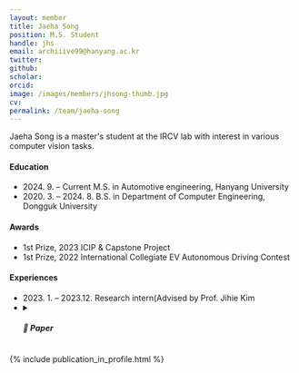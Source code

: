 ```yaml
---
layout: member
title: Jaeha Song
position: M.S. Student
handle: jhs
email: archiiive99@hanyang.ac.kr
twitter: 
github: 
scholar: 
orcid: 
image: /images/members/jhsong-thumb.jpg
cv: 
permalink: /team/jaeha-song
---
```


Jaeha Song is a master's student at the IRCV lab with interest
in various computer vision tasks. 

#### Education

<ul class="chronological">
  <li><span>2024. 9. – Current</span> M.S. in Automotive engineering, Hanyang University</li>
  <li><span>2020. 3. – 2024. 8.</span> B.S. in Department of Computer Engineering, Dongguk University</li>
  
</ul>

#### Awards
<ul class="chronological">
  <li>1st Prize, 2023 ICIP & Capstone Project </li>
  <li>1st Prize, 2022 International Collegiate EV Autonomous Driving Contest</li>
</ul>

#### Experiences
<ul class="chronological">
  <li><span>2023. 1. – 2023.12.</span> Research intern(Advised by Prof. Jihie Kim</li>
  <li>
<details>
<summary> <h5>🔎 Paper</h5></summary>
<ul class="chronological">
  <li> Sungmin Kang, Jaeha Song, and Jihie Kim, “Advancing Medical Image Segmentation: Morphology-Driven Learning with Diffusion Transformer”, BMVC 2024, May. 2024.(accepted) </li>

  <li> Jihie Kim, Jae Jun Yang, Jaeha Song, SeongWoon Jo, YoungHoon Kim, Jiho Park, Jinbok Lee, Gun Woo Lee, and Sehan Park, “Detection of Cervical Foraminal Stenosis From Oblique Radiograph Using Convolutional Neural Network Algorithm”, Yonsei Medical Journal, Jan. 2024. </li>

  <li> Byounggun Park, Jaeha Song, Nakyoung Lee and Jin-Woo Jung, “AI docent technology research with generative facial recognition, natural language and speech analytics”, Journal of Korean Institute of Intelligent Systems, Nov. 2023. </li>

  <li> Sungmin Kang, Jaeha Song, and Jihie Kim, “Deep Learning-Based Pancreas Detection and Size Monitoring with Data Augmentation for Medical Imaging Analysis”, KSC 2023, Dec. 2023. </li>
  <li> Byounggun Park, Jaeha Song, Yunsick Sung, “CNN-based road scene understanding for autonomous vehicles", KSAE 2023 Annual Autumn Conference, Oct. 2023.
 </li>
</ul>
</details>
</li>
</ul>


{% include publication_in_profile.html %}
